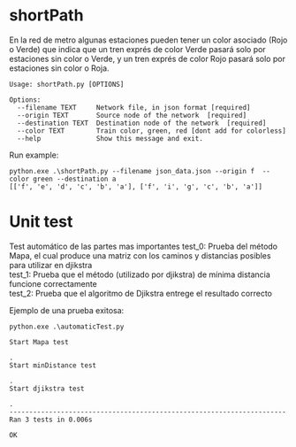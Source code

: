 # shortPath
En la red de metro algunas estaciones pueden tener un color asociado (Rojo o Verde) que indica que un tren exprés de color Verde pasará solo por estaciones sin color o Verde, y un tren exprés de color Rojo pasará solo por estaciones sin color o Roja.
```console
Usage: shortPath.py [OPTIONS]

Options:
  --filename TEXT     Network file, in json format [required]
  --origin TEXT       Source node of the network  [required]
  --destination TEXT  Destination node of the network  [required]
  --color TEXT        Train color, green, red [dont add for colorless]
  --help              Show this message and exit.
  ```
  Run example:
  
  ```console
  python.exe .\shortPath.py --filename json_data.json --origin f  --color green --destination a
  [['f', 'e', 'd', 'c', 'b', 'a'], ['f', 'i', 'g', 'c', 'b', 'a']]
  ```
  
  # Unit test
  Test automático de las partes mas importantes
  test_0: Prueba del método Mapa, el cual produce una matriz con los caminos y distancias posibles para utilizar en djikstra  
  test_1: Prueba que el método (utilizado por djikstra) de mínima distancia funcione correctamente  
  test_2: Prueba que el algoritmo de Djikstra entrege el resultado correcto  
  
  Ejemplo de una prueba exitosa:
```console
python.exe .\automaticTest.py

Start Mapa test

.
Start minDistance test

.
Start djikstra test

.
----------------------------------------------------------------------
Ran 3 tests in 0.006s

OK
```
